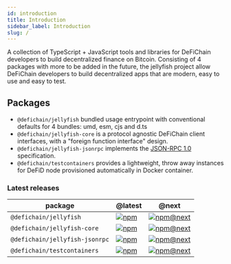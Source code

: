 ```yaml
---
id: introduction
title: Introduction
sidebar_label: Introduction
slug: /
---
```


A collection of TypeScript + JavaScript tools and libraries for DeFiChain developers to build decentralized finance on Bitcoin.
Consisting of 4 packages with more to be added in the future, the jellyfish project allow DeFiChain developers to build decentralized apps that are modern, easy to use and easy to test.

## Packages

* `@defichain/jellyfish` bundled usage entrypoint with conventional defaults for 4 bundles: umd, esm, cjs
  and d.ts
* `@defichain/jellyfish-core` is a protocol agnostic DeFiChain client interfaces, with a "foreign function interface"
  design.
* `@defichain/jellyfish-jsonrpc` implements the [JSON-RPC 1.0](https://www.jsonrpc.org/specification_v1) specification.
* `@defichain/testcontainers` provides a lightweight, throw away instances for DeFiD node provisioned automatically in
  Docker container.

### Latest releases

|package|@latest|@next|
|---|---|---|
|`@defichain/jellyfish`|[![npm](https://img.shields.io/npm/v/@defichain/jellyfish)](https://www.npmjs.com/package/@defichain/jellyfish/v/latest)|[![npm@next](https://img.shields.io/npm/v/@defichain/jellyfish/next)](https://www.npmjs.com/package/@defichain/jellyfish/v/next)|
|`@defichain/jellyfish-core`|[![npm](https://img.shields.io/npm/v/@defichain/jellyfish-core)](https://www.npmjs.com/package/@defichain/jellyfish-core/v/latest)|[![npm@next](https://img.shields.io/npm/v/@defichain/jellyfish-core/next)](https://www.npmjs.com/package/@defichain/jellyfish-core/v/next)|
|`@defichain/jellyfish-jsonrpc`|[![npm](https://img.shields.io/npm/v/@defichain/jellyfish-jsonrpc)](https://www.npmjs.com/package/@defichain/jellyfish-jsonrpc/v/latest)|[![npm@next](https://img.shields.io/npm/v/@defichain/jellyfish-jsonrpc/next)](https://www.npmjs.com/package/@defichain/jellyfish-jsonrpc/v/next)|
|`@defichain/testcontainers`|[![npm](https://img.shields.io/npm/v/@defichain/testcontainers)](https://www.npmjs.com/package/@defichain/testcontainers/v/latest)|[![npm@next](https://img.shields.io/npm/v/@defichain/testcontainers/next)](https://www.npmjs.com/package/@defichain/testcontainers/v/next)|
